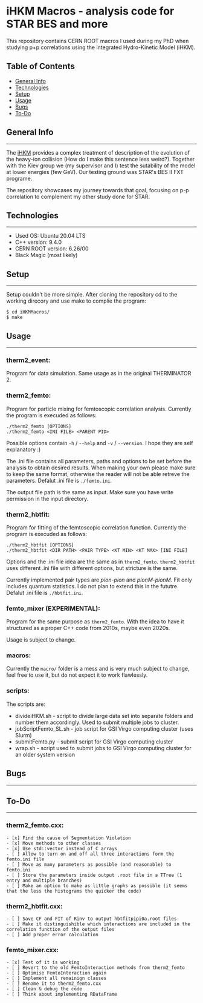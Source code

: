 # iHKM Macros - analysis code for STAR BES and more

This repository contains CERN ROOT macros I used during my PhD when studying p+p correlations using the integrated Hydro-Kinetic Model (iHKM).

## Table of Contents
* [General Info](#general-info)
* [Technologies](#technologies)
* [Setup](#setup)
* [Usage](#usage)
* [Bugs](#bugs)
* [To-Do](#to-do)

## General Info
---
The [iHKM](#http://cloud-5.bitp.kiev.ua/?p=1247&lang=en) provides a complex treatment  of description of the evolution of the heavy-ion collision (How do I make this sentence less weird?). Together with the Kiev group we (my supervisor and I) test the sutability of the model at lower energies (few GeV). Our testing ground was STAR's BES II FXT programe.

The repository showcases my journey towards that goal, focusing on p-p correlation to complement my other study done for STAR.

## Technologies
---
* Used OS: Ubuntu 20.04 LTS
* C++ version: 9.4.0
* CERN ROOT version: 6.26/00
* Black Magic (most likely)

## Setup
---
Setup couldn't be more simple. After cloning the repository cd to the working direcory and use make to complie the program:

```
$ cd iHKMMacros/
$ make
```

## Usage
---
### therm2_event:
Program for data simulation.
Same usage as in the original THERMINATOR 2.

### therm2_femto:
Program for particle mixing for femtoscopic correlation analysis.
Currently the program is execuded as follows:
```
./therm2_femto [OPTIONS]
./therm2_femto <INI FILE> <PARENT PID>
```
Possible options contain `-h` / `--help` and `-v` / `--version`. I hope they are self explanatory :)

The .ini file contains all parameters, paths and options to be set before the analysis to obtain desired results. When making your own please make sure to keep the same format, otherwise the reader will not be able retreve the parameters. Defalut .ini file is `./femto.ini`.

The output file path is the same as input. Make sure you have write permission in the input directory.

### therm2_hbtfit:
Program for fitting of the femtoscopic correlation function.
Currently the program is execuded as follows:
```
./therm2_hbtfit [OPTIONS]
./therm2_hbtfit <DIR PATH> <PAIR TYPE> <KT MIN> <KT MAX> [INI FILE]
```
Options and the .ini file idea are the same as in `therm2_femto`. `therm2_hbtfit` uses different .ini file with different options, but stricture is the same.

Currently implemented pair types are *pion-pion* and *pionM-pionM*. Fit only includes quantum statistics. I do not plan to extend this in the fututre.
Defalut .ini file is `./hbtfit.ini`.

### femto_mixer (EXPERIMENTAL):
Program for the same purpose as `therm2_femto`.
With the idea to have it structured as a proper C++ code from 2010s, maybe even 2020s.

Usage is subject to change.

### macros:
Currently the `macro/` folder is a mess and is very much subject to change, feel free to use it, but do not expect it to work flawlessly.

### scripts:
The scripts are:
- divideiHKM.sh - script to divide large data set into separate folders and number them accordingly. Used to submit multiple jobs to cluster.
- jobScriptFemto_SL.sh - job script for GSI Virgo computing cluster (uses Slurm)
- submitFemto.py - submit script for GSI Virgo computing cluster
- wrap.sh - script used to submit jobs to GSI Virgo computing cluster for an older system version

## Bugs
---
## To-Do
---
### therm2_femto.cxx: 
    - [x] Find the cause of Segmentation Violation
    - [x] Move methods to other classes
    - [x] Use std::vector instead of C arrays
    - [ ] Allow to turn on and off all three interactions form the femto.ini file
    - [ ] Move as many parameters as possible (and reasonable) to femto.ini
    - [ ] Store the parameters inside output .root file in a TTree (1 entry and multiple branches)
    - [ ] Make an option to make as little graphs as possible (it seems that the less the histograms the quicker the code)
### therm2_hbtfit.cxx:
    - [ ] Save CF and FIT of Rinv to output hbtfitpipi0a.root files
    - [ ] Make it distinguishible which interactions are included in the correlation function of the output files
    - [ ] Add proper error calculation
### femto_mixer.cxx:
    - [x] Test of it is working
    - [ ] Revert to the old FemtoInteraction methods from therm2_femto
    - [ ] Optimise FemtoInteraction again
    - [ ] Implement all remainign classes
    - [ ] Rename it to therm2_femto.cxx
    - [ ] Clean & debug the code
    - [ ] Think about implementing RDataFrame
